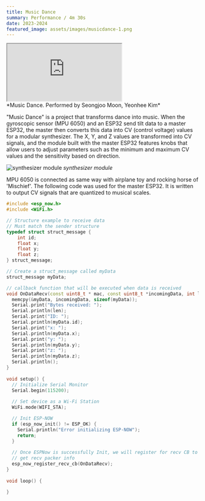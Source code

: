 ```yaml
---
title: Music Dance
summary: Performance / 4m 30s
date: 2023-2024
featured_image: assets/images/musicdance-1.png
---
```


<div class="container">
    <iframe class="responsive-iframe"
        src="https://www.youtube.com/embed/FJX6AqGDLhs?si=3tsfBSySJ15Bw2Tx" 
        allowfullscreen></iframe>
</div>
*Music Dance. Performed by Seongjoo Moon, Yeonhee Kim*

"Music Dance" is a project that transforms dance into music. 
When the gyroscopic sensor (MPU 6050) and an ESP32 send tilt data to a master ESP32, 
the master then converts this data into CV (control voltage) values for a modular synthesizer. 
The X, Y, and Z values are transformed into CV signals, and the module built with the master
 ESP32 features knobs that allow users to adjust parameters such as the minimum
  and maximum CV values and the sensitivity based on direction.

![synthesizer module](../assets/images/musicdance-2.jpg)
*synthesizer module*

MPU 6050 is connected as same way with airplane toy and rocking horse of 'Mischief'. 
The following code was used for the master ESP32. 
It is written to output CV signals that are quantized to musical scales.

```cpp
#include <esp_now.h>
#include <WiFi.h>

// Structure example to receive data
// Must match the sender structure
typedef struct struct_message {
    int id;
    float x;
    float y;
    float z;
} struct_message;

// Create a struct_message called myData
struct_message myData;

// callback function that will be executed when data is received
void OnDataRecv(const uint8_t * mac, const uint8_t *incomingData, int len) {
  memcpy(&myData, incomingData, sizeof(myData));
  Serial.print("Bytes received: ");
  Serial.println(len);
  Serial.print("ID: ");
  Serial.println(myData.id);
  Serial.print("x: ");
  Serial.println(myData.x);
  Serial.print("y: ");
  Serial.println(myData.y);
  Serial.print("z: ");
  Serial.println(myData.z);
  Serial.println();
}
 
void setup() {
  // Initialize Serial Monitor
  Serial.begin(115200);
  
  // Set device as a Wi-Fi Station
  WiFi.mode(WIFI_STA);

  // Init ESP-NOW
  if (esp_now_init() != ESP_OK) {
    Serial.println("Error initializing ESP-NOW");
    return;
  }
  
  // Once ESPNow is successfully Init, we will register for recv CB to
  // get recv packer info
  esp_now_register_recv_cb(OnDataRecv);
}
 
void loop() {

}
```
